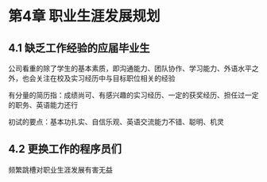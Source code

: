# 第4章 职业生涯发展规划

## 4.1 缺乏工作经验的应届毕业生

公司看重的除了学生的基本素质，即沟通能力、团队协作、学习能力、外语水平之外，也会关注在校及实习经历中与目标职位相关的经验

有分量的简历指：成绩尚可、有感兴趣的实习经历、一定的获奖经历、担任过一定的职务、英语能力还行

初试的要点：基本功扎实、自信乐观、英语交流能力不错、聪明、机灵

## 4.2 更换工作的程序员们

频繁跳槽对职业生涯发展有害无益
